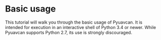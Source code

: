 ---
---

# Basic usage

This tutorial will walk you through the basic usage of Pyuavcan.
It is intended for execution in an interactive shell of Python 3.4 or newer.
While Pyuavcan supports Python 2.7, its use is strongly discouraged.




